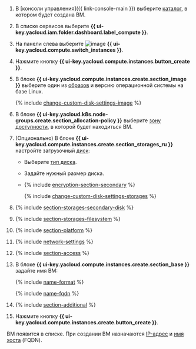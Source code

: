 1. В [консоли управления]({{ link-console-main }}) выберите [каталог](../../resource-manager/concepts/resources-hierarchy.md#folder), в котором будет создана ВМ.
1. В списке сервисов выберите **{{ ui-key.yacloud.iam.folder.dashboard.label_compute }}**.
1. На панели слева выберите ![image](../../_assets/console-icons/server.svg) **{{ ui-key.yacloud.compute.switch_instances }}**.
1. Нажмите кнопку **{{ ui-key.yacloud.compute.instances.button_create }}**.
1. В блоке **{{ ui-key.yacloud.compute.instances.create.section_image }}** выберите один из [образов](../concepts/image.md) и версию операционной системы на базе Linux.

    {% include [change-custom-disk-settings-image](../../_includes/compute/create/change-custom-disk-settings-image.md) %}

1. В блоке **{{ ui-key.yacloud.k8s.node-groups.create.section_allocation-policy }}** выберите [зону доступности](../../overview/concepts/geo-scope.md), в которой будет находиться ВМ.
1. (Опционально) В блоке **{{ ui-key.yacloud.compute.instances.create.section_storages_ru }}** настройте загрузочный [диск](../concepts/disk.md):

    * Выберите [тип диска](../concepts/disk.md#disks_types).
    * Задайте нужный размер диска.
    * {% include [encryption-section-secondary](../../_includes/compute/encryption-section-secondary.md) %}

        {% include [change-custom-disk-settings-storages](../../_includes/compute/create/change-custom-disk-settings-storages.md) %}

1. {% include [section-storages-secondary-disk](../../_includes/compute/create/section-storages-secondary-disk.md) %}
1. {% include [section-storages-filesystem](../../_includes/compute/create/section-storages-filesystem.md) %}
1. {% include [section-platform](../../_includes/compute/create/section-platform.md) %}
1. {% include [network-settings](../../_includes/compute/create/section-network.md) %}
1. {% include [section-access](../../_includes/compute/create/section-access.md) %}
1. В блоке **{{ ui-key.yacloud.compute.instances.create.section_base }}** задайте имя ВМ:

    {% include [name-format](../../_includes/name-format.md) %}

    {% include [name-fqdn](../../_includes/compute/name-fqdn.md) %}

1. {% include [section-additional](../../_includes/compute/create/section-additional.md) %}
1. Нажмите кнопку **{{ ui-key.yacloud.compute.instances.create.button_create }}**.

ВМ появится в списке. При создании ВМ назначаются [IP-адрес](../../vpc/concepts/address.md) и [имя хоста](../../vpc/concepts/address.md#fqdn) (FQDN).